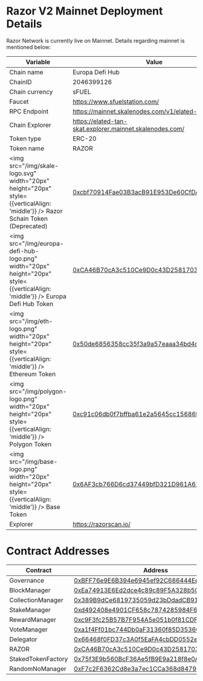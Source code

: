 # Razor V2 Mainnet Deployment Details

Razor Network is currently live on Mainnet. Details regarding mainnet is mentioned below:

| Variable                                                                                                                       | Value                                                                                                                                                            |
| ------------------------------------------------------------------------------------------------------------------------------ | ---------------------------------------------------------------------------------------------------------------------------------------------------------------- |
| Chain name                                                                                                                     | Europa Defi Hub                                                                                                                                                  |
| ChainID                                                                                                                        | 2046399126                                                                                                                                                       |
| Chain currency                                                                                                                 | sFUEL                                                                                                                                                            |
| Faucet                                                                                                                         | https://www.sfuelstation.com/                                                                                                                                    |
| RPC Endpoint                                                                                                                   | https://mainnet.skalenodes.com/v1/elated-tan-skat                                                                                                                |
| Chain Explorer                                                                                                                 | https://elated-tan-skat.explorer.mainnet.skalenodes.com/                                                                                                         |
| Token type                                                                                                                     | ERC-20                                                                                                                                                           |
| Token name                                                                                                                     | RAZOR                                                                                                                                                            |
| <img src="/img/skale-logo.svg" width="20px" height="20px" style={{verticalAlign: 'middle'}} /> Razor Schain Token (Deprecated) | [0xcbf70914Fae03B3acB91E953De60CfDAaCA8145f](https://turbulent-unique-scheat.explorer.mainnet.skalenodes.com/address/0xcbf70914Fae03B3acB91E953De60CfDAaCA8145f) |
| <img src="/img/europa-defi-hub-logo.png" width="20px" height="20px" style={{verticalAlign: 'middle'}} /> Europa Defi Hub Token | [0xCA46B70cA3c510Ce9D0c43D25817032e2F5354c0](https://elated-tan-skat.explorer.mainnet.skalenodes.com/address/0xCA46B70cA3c510Ce9D0c43D25817032e2F5354c0)         |
| <img src="/img/eth-logo.png" width="20px" height="20px" style={{verticalAlign: 'middle'}} /> Ethereum Token                    | [0x50de6856358cc35f3a9a57eaaa34bd4cb707d2cd](https://etherscan.io/token/0x50de6856358cc35f3a9a57eaaa34bd4cb707d2cd)                                              |
| <img src="/img/polygon-logo.png" width="20px" height="20px" style={{verticalAlign: 'middle'}} /> Polygon Token                 | [0xc91c06db0f7bffba61e2a5645cc15686f0a8c828](https://polygonscan.com/address/0xc91c06db0f7bffba61e2a5645cc15686f0a8c828)                                         |
| <img src="/img/base-logo.png" width="20px" height="20px" style={{verticalAlign: 'middle'}} /> Base Token                       | [0x6AF3cb766D6cd37449bfD321D961A61B0515c1BC](https://basescan.org/address/0x6AF3cb766D6cd37449bfD321D961A61B0515c1BC)                                            |
| Explorer                                                                                                                       | https://razorscan.io/                                                                                                                                            |

# Contract Addresses

| Contract           | Address                                                                                                                                                   |
| ------------------ | --------------------------------------------------------------------------------------------------------------------------------------------------------- |
| Governance         | [0xBFF76e9E6B394e6945ef92C686444Ee4Ed5f1216](https://elated-tan-skat.explorer.mainnet.skalenodes.com/address/0xBFF76e9E6B394e6945ef92C686444Ee4Ed5f1216/) |
| BlockManager       | [0xEa74913E6Ed2dce4c89c89F5A328b507AfD86c0e](https://elated-tan-skat.explorer.mainnet.skalenodes.com/address/0xEa74913E6Ed2dce4c89c89F5A328b507AfD86c0e/) |
| CollectionManager  | [0x389B9dCe6819735059d23bDdadCB91a6d89eFE77](https://elated-tan-skat.explorer.mainnet.skalenodes.com/address/0x389B9dCe6819735059d23bDdadCB91a6d89eFE77/) |
| StakeManager       | [0xd492408e4901CF658c7874285984F6D5Db648D1E](https://elated-tan-skat.explorer.mainnet.skalenodes.com/address/0xd492408e4901CF658c7874285984F6D5Db648D1E/) |
| RewardManager      | [0xc9F3fc25B57B7F954A5e051b0f81CDF7A83dB610](https://elated-tan-skat.explorer.mainnet.skalenodes.com/address/0xc9F3fc25B57B7F954A5e051b0f81CDF7A83dB610/) |
| VoteManager        | [0xa1f4Ff01bc744Db0aF31360f85D35366c7CfBA9F](https://elated-tan-skat.explorer.mainnet.skalenodes.com/address/0xa1f4Ff01bc744Db0aF31360f85D35366c7CfBA9F/) |
| Delegator          | [0x66468f0FD37c3A0f5EaFA4cbDD0552ef9FbE7DAB](https://elated-tan-skat.explorer.mainnet.skalenodes.com/address/0x66468f0FD37c3A0f5EaFA4cbDD0552ef9FbE7DAB/) |
| RAZOR              | [0xCA46B70cA3c510Ce9D0c43D25817032e2F5354c0](https://elated-tan-skat.explorer.mainnet.skalenodes.com/address/0xCA46B70cA3c510Ce9D0c43D25817032e2F5354c0/) |
| StakedTokenFactory | [0x75f3E9b560BcF36Ae5fB9E9a218f8e0AAfa88446](https://elated-tan-skat.explorer.mainnet.skalenodes.com/address/0x75f3E9b560BcF36Ae5fB9E9a218f8e0AAfa88446/) |
| RandomNoManager    | [0xF7c2F6362Cd8e3a7ec1CCa368d84799F7C49A609](https://elated-tan-skat.explorer.mainnet.skalenodes.com/address/0xF7c2F6362Cd8e3a7ec1CCa368d84799F7C49A609/) |
